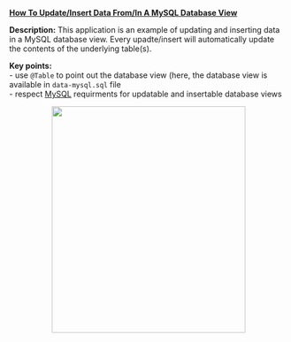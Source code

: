 **[How To Update/Insert Data From/In A MySQL Database View](https://github.com/AnghelLeonard/Hibernate-SpringBoot/tree/master/HibernateSpringBootDatabaseViewUpdateInsert)**

**Description:** This application is an example of updating and inserting data in a MySQL database view. Every upadte/insert will automatically update the contents of the underlying table(s).

**Key points:**\
     - use `@Table` to point out the database view (here, the database view is available in `data-mysql.sql` file\
     - respect [MySQL](https://dev.mysql.com/doc/refman/8.0/en/view-updatability.html) requirments for updatable and insertable database views
     
<a href="https://leanpub.com/java-persistence-performance-illustrated-guide"><p align="center"><img src="https://github.com/AnghelLeonard/Hibernate-SpringBoot/blob/master/Java%20Persistence%20Performance%20Illustrated%20Guide.jpg" height="410" width="350"/></p></a>
